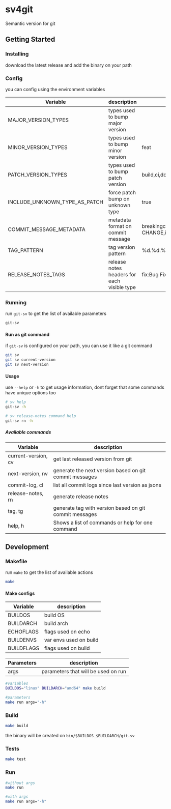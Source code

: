 # sv4git

Semantic version for git

## Getting Started

### Installing

download the latest release and add the binary on your path

### Config

you can config using the environment variables

| Variable | description | default |
| --------- | ----------| ----------|
|MAJOR_VERSION_TYPES|types used to bump major version||
|MINOR_VERSION_TYPES|types used to bump minor version|feat|
|PATCH_VERSION_TYPES|types used to bump patch version|build,ci,docs,fix,perf,refactor,style,test|
|INCLUDE_UNKNOWN_TYPE_AS_PATCH|force patch bump on unknown type|true|
|COMMIT_MESSAGE_METADATA|metadata format on commit message|breakingchange:BREAKING CHANGE,issueid:jira|
|TAG_PATTERN|tag version pattern|%d.%d.%d|
|RELEASE_NOTES_TAGS|release notes headers for each visible type|fix:Bug Fixes,feat:Features|

### Running

run `git-sv` to get the list of available parameters

```bash
git-sv
```

#### Run as git command

if `git-sv` is configured on your path, you can use it like a git command

```bash
git sv
git sv current-version
git sv next-version
```

#### Usage

use `--help` or `-h` to get usage information, dont forget that some commands have unique options too

```bash
# sv help
git-sv -h

# sv release-notes command help
git-sv rn -h
```

##### Available commands

| Variable | description|
| --------- | ----------|
| current-version, cv | get last released version from git |
| next-version, nv | generate the next version based on git commit messages |
| commit-log, cl | list all commit logs since last version as jsons |
| release-notes, rn | generate release notes |
| tag, tg | generate tag with version based on git commit messages |
| help, h | Shows a list of commands or help for one command |

## Development

### Makefile

run `make` to get the list of available actions

```bash
make
```

#### Make configs

| Variable | description|
| --------- | ----------|
| BUILDOS | build OS |
| BUILDARCH | build arch |
| ECHOFLAGS | flags used on echo |
| BUILDENVS | var envs used on build |
| BUILDFLAGS | flags used on build |

| Parameters | description|
| --------- | ----------|
| args | parameters that will be used on run |

```bash
#variables
BUILDOS="linux" BUILDARCH="amd64" make build

#parameters
make run args="-h"
```

### Build

```bash
make build
```

the binary will be created on `bin/$BUILDOS_$BUILDARCH/git-sv`

### Tests

```bash
make test
```

### Run

```bash
#without args
make run

#with args
make run args="-h"
```
